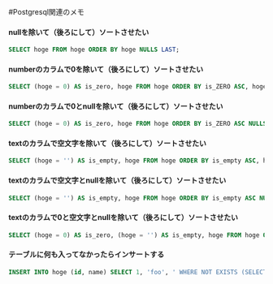 #Postgresql関連のメモ
#### nullを除いて（後ろにして）ソートさせたい
```sql
SELECT hoge FROM hoge ORDER BY hoge NULLS LAST;
```
  
  
#### numberのカラムで0を除いて（後ろにして）ソートさせたい
```sql
SELECT (hoge = 0) AS is_zero, hoge FROM hoge ORDER BY is_ZERO ASC, hoge;
```
  
  
#### numberのカラムで0とnullを除いて（後ろにして）ソートさせたい
```sql
SELECT (hoge = 0) AS is_zero, hoge FROM hoge ORDER BY is_ZERO ASC NULLS LAST, hoge NULLS LAST;
```
  
  
#### textのカラムで空文字を除いて（後ろにして）ソートさせたい
```sql
SELECT (hoge = '') AS is_empty, hoge FROM hoge ORDER BY is_empty ASC, hoge;
```
  
  
#### textのカラムで空文字とnullを除いて（後ろにして）ソートさせたい
```sql
SELECT (hoge = '') AS is_empty, hoge FROM hoge ORDER BY is_empty ASC NULLS LAST, hoge NULLS LAST;
```
  
  
#### textのカラムで0と空文字とnullを除いて（後ろにして）ソートさせたい
```sql
SELECT (hoge = 0) AS is_zero, (hoge = '') AS is_empty, hoge FROM hoge ORDER BY is_zero ASC NULLS LAST, is_empty ASC NULLS LAST, hoge NULLS LAST;
```
  
#### テーブルに何も入ってなかったらインサートする
```sql
INSERT INTO hoge (id, name) SELECT 1, 'foo', ' WHERE NOT EXISTS (SELECT id FROM hoge);
```
